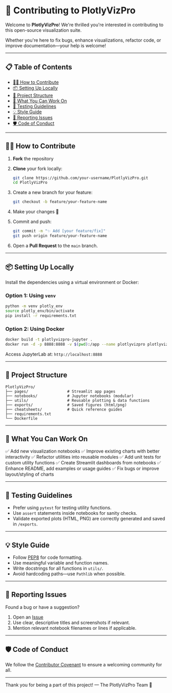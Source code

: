 # 🤝 Contributing to PlotlyVizPro

Welcome to **PlotlyVizPro**! We're thrilled you're interested in contributing to this open-source visualization suite.

Whether you're here to fix bugs, enhance visualizations, refactor code, or improve documentation—your help is welcome!

---

## 📋 Table of Contents

- [👩‍💻 How to Contribute](#-how-to-contribute)
- [📦 Setting Up Locally](#-setting-up-locally)
- [📑 Project Structure](#-project-structure)
- [🎯 What You Can Work On](#-what-you-can-work-on)
- [🧪 Testing Guidelines](#-testing-guidelines)
- [💡 Style Guide](#-style-guide)
- [📢 Reporting Issues](#-reporting-issues)
- [🛡 Code of Conduct](#-code-of-conduct)

---

## 👩‍💻 How to Contribute

1. **Fork** the repository
2. **Clone** your fork locally:
   ```bash
   git clone https://github.com/your-username/PlotlyVizPro.git
   cd PlotlyVizPro
   ```

3. Create a new branch for your feature:

   ```bash
   git checkout -b feature/your-feature-name
   ```
4. Make your changes 🚀
5. Commit and push:

   ```bash
   git commit -m "✨ Add [your feature/fix]"
   git push origin feature/your-feature-name
   ```
6. Open a **Pull Request** to the `main` branch.

---

## 📦 Setting Up Locally

Install the dependencies using a virtual environment or Docker:

### Option 1: Using `venv`

```bash
python -m venv plotly_env
source plotly_env/bin/activate
pip install -r requirements.txt
```

### Option 2: Using Docker

```bash
docker build -t plotlyvizpro-jupyter .
docker run -d -p 8888:8888 -v $(pwd):/app --name plotlyvizpro plotlyvizpro-jupyter
```

Access JupyterLab at: `http://localhost:8888`

---

## 📑 Project Structure

```
PlotlyVizPro/
├── pages/                 # Streamlit app pages
├── notebooks/             # Jupyter notebooks (modular)
├── utils/                 # Reusable plotting & data functions
├── exports/               # Saved figures (html/png)
├── cheatsheets/           # Quick reference guides
├── requirements.txt
└── Dockerfile
```

---

## 🎯 What You Can Work On

✅ Add new visualization notebooks
✅ Improve existing charts with better interactivity
✅ Refactor utilities into reusable modules
✅ Add unit tests for custom utility functions
✅ Create Streamlit dashboards from notebooks
✅ Enhance README, add examples or usage guides
✅ Fix bugs or improve layout/styling of charts

---

## 🧪 Testing Guidelines

* Prefer using `pytest` for testing utility functions.
* Use `assert` statements inside notebooks for sanity checks.
* Validate exported plots (HTML, PNG) are correctly generated and saved in `/exports`.

---

## 💡 Style Guide

* Follow [PEP8](https://peps.python.org/pep-0008/) for code formatting.
* Use meaningful variable and function names.
* Write docstrings for all functions in `utils/`.
* Avoid hardcoding paths—use `Pathlib` when possible.

---

## 📢 Reporting Issues

Found a bug or have a suggestion?

1. Open an [Issue](https://github.com/SatvikPraveen/PlotlyVizPro/issues)
2. Use clear, descriptive titles and screenshots if relevant.
3. Mention relevant notebook filenames or lines if applicable.

---

## 🛡 Code of Conduct

We follow the [Contributor Covenant](https://www.contributor-covenant.org/) to ensure a welcoming community for all.

---

Thank you for being a part of this project!
— The PlotlyVizPro Team 🚀
